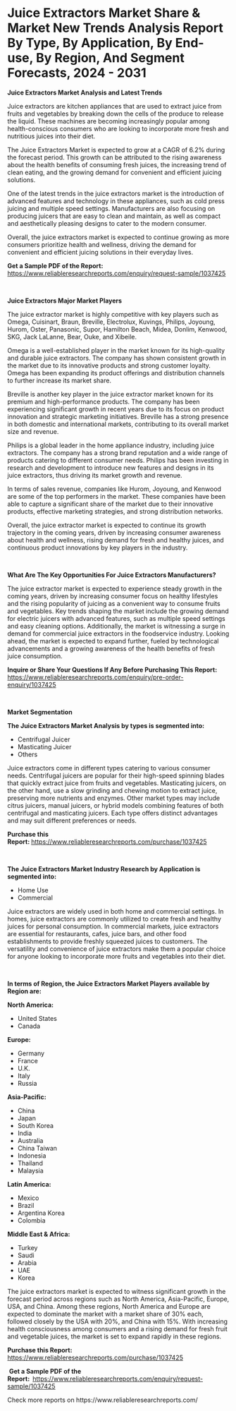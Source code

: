 <p><h1>Juice Extractors Market Share & Market New Trends Analysis Report By Type, By Application, By End-use, By Region, And Segment Forecasts, 2024 - 2031</h1></p><p><strong>Juice Extractors Market Analysis and Latest Trends</strong></p>
<p><p>Juice extractors are kitchen appliances that are used to extract juice from fruits and vegetables by breaking down the cells of the produce to release the liquid. These machines are becoming increasingly popular among health-conscious consumers who are looking to incorporate more fresh and nutritious juices into their diet.</p><p>The Juice Extractors Market is expected to grow at a CAGR of 6.2% during the forecast period. This growth can be attributed to the rising awareness about the health benefits of consuming fresh juices, the increasing trend of clean eating, and the growing demand for convenient and efficient juicing solutions.</p><p>One of the latest trends in the juice extractors market is the introduction of advanced features and technology in these appliances, such as cold press juicing and multiple speed settings. Manufacturers are also focusing on producing juicers that are easy to clean and maintain, as well as compact and aesthetically pleasing designs to cater to the modern consumer.</p><p>Overall, the juice extractors market is expected to continue growing as more consumers prioritize health and wellness, driving the demand for convenient and efficient juicing solutions in their everyday lives.</p></p>
<p><strong>Get a Sample PDF of the Report:&nbsp;</strong> <a href="https://www.reliableresearchreports.com/enquiry/request-sample/1037425">https://www.reliableresearchreports.com/enquiry/request-sample/1037425</a></p>
<p>&nbsp;</p>
<p><strong>Juice Extractors Major Market Players</strong></p>
<p><p>The juice extractor market is highly competitive with key players such as Omega, Cuisinart, Braun, Breville, Electrolux, Kuvings, Philips, Joyoung, Hurom, Oster, Panasonic, Supor, Hamilton Beach, Midea, Donlim, Kenwood, SKG, Jack LaLanne, Bear, Ouke, and Xibeile.</p><p>Omega is a well-established player in the market known for its high-quality and durable juice extractors. The company has shown consistent growth in the market due to its innovative products and strong customer loyalty. Omega has been expanding its product offerings and distribution channels to further increase its market share.</p><p>Breville is another key player in the juice extractor market known for its premium and high-performance products. The company has been experiencing significant growth in recent years due to its focus on product innovation and strategic marketing initiatives. Breville has a strong presence in both domestic and international markets, contributing to its overall market size and revenue.</p><p>Philips is a global leader in the home appliance industry, including juice extractors. The company has a strong brand reputation and a wide range of products catering to different consumer needs. Philips has been investing in research and development to introduce new features and designs in its juice extractors, thus driving its market growth and revenue.</p><p>In terms of sales revenue, companies like Hurom, Joyoung, and Kenwood are some of the top performers in the market. These companies have been able to capture a significant share of the market due to their innovative products, effective marketing strategies, and strong distribution networks.</p><p>Overall, the juice extractor market is expected to continue its growth trajectory in the coming years, driven by increasing consumer awareness about health and wellness, rising demand for fresh and healthy juices, and continuous product innovations by key players in the industry.</p></p>
<p>&nbsp;</p>
<p><strong>What Are The Key Opportunities For Juice Extractors Manufacturers?</strong></p>
<p><p>The juice extractor market is expected to experience steady growth in the coming years, driven by increasing consumer focus on healthy lifestyles and the rising popularity of juicing as a convenient way to consume fruits and vegetables. Key trends shaping the market include the growing demand for electric juicers with advanced features, such as multiple speed settings and easy cleaning options. Additionally, the market is witnessing a surge in demand for commercial juice extractors in the foodservice industry. Looking ahead, the market is expected to expand further, fueled by technological advancements and a growing awareness of the health benefits of fresh juice consumption.</p></p>
<p><strong>Inquire or Share Your Questions If Any Before Purchasing This Report:</strong> <a href="https://www.reliableresearchreports.com/enquiry/pre-order-enquiry/1037425">https://www.reliableresearchreports.com/enquiry/pre-order-enquiry/1037425</a></p>
<p>&nbsp;</p>
<p><strong>Market Segmentation</strong></p>
<p><strong>The Juice Extractors Market Analysis by types is segmented into:</strong></p>
<p><ul><li>Centrifugal Juicer</li><li>Masticating Juicer</li><li>Others</li></ul></p>
<p><p>Juice extractors come in different types catering to various consumer needs. Centrifugal juicers are popular for their high-speed spinning blades that quickly extract juice from fruits and vegetables. Masticating juicers, on the other hand, use a slow grinding and chewing motion to extract juice, preserving more nutrients and enzymes. Other market types may include citrus juicers, manual juicers, or hybrid models combining features of both centrifugal and masticating juicers. Each type offers distinct advantages and may suit different preferences or needs.</p></p>
<p><strong>Purchase this Report:&nbsp;</strong><a href="https://www.reliableresearchreports.com/purchase/1037425">https://www.reliableresearchreports.com/purchase/1037425</a></p>
<p>&nbsp;</p>
<p><strong>The Juice Extractors Market Industry Research by Application is segmented into:</strong></p>
<p><ul><li>Home Use</li><li>Commercial</li></ul></p>
<p><p>Juice extractors are widely used in both home and commercial settings. In homes, juice extractors are commonly utilized to create fresh and healthy juices for personal consumption. In commercial markets, juice extractors are essential for restaurants, cafes, juice bars, and other food establishments to provide freshly squeezed juices to customers. The versatility and convenience of juice extractors make them a popular choice for anyone looking to incorporate more fruits and vegetables into their diet.</p></p>
<p>&nbsp;</p>
<p><strong>In terms of Region, the Juice Extractors Market Players available by Region are:</strong></p>
<p>
    <p> <strong> North America: </strong>
        <ul>
            <li>United States</li>
            <li>Canada</li>
        </ul>
        </p> 
    <p> <strong> Europe: </strong>
        <ul>
            <li>Germany</li>
            <li>France</li>
            <li>U.K.</li>
            <li>Italy</li>
            <li>Russia</li>
        </ul>
        </p> 
    <p> <strong> Asia-Pacific: </strong>
        <ul>
            <li>China</li>
            <li>Japan</li>
            <li>South Korea</li>
            <li>India</li>
            <li>Australia</li>
            <li>China Taiwan</li>
            <li>Indonesia</li>
            <li>Thailand</li>
            <li>Malaysia</li>
        </ul>
        </p> 
    <p> <strong> Latin America: </strong>
        <ul>
            <li>Mexico</li>
            <li>Brazil</li>
            <li>Argentina Korea</li>
            <li>Colombia</li>
        </ul>
        </p> 
    <p> <strong> Middle East & Africa: </strong>
        <ul>
            <li>Turkey</li>
            <li>Saudi</li>
            <li>Arabia</li>
            <li>UAE</li>
            <li>Korea</li>
        </ul>
    </p>
    </p>
<p><p>The juice extractors market is expected to witness significant growth in the forecast period across regions such as North America, Asia-Pacific, Europe, USA, and China. Among these regions, North America and Europe are expected to dominate the market with a market share of 30% each, followed closely by the USA with 20%, and China with 15%. With increasing health consciousness among consumers and a rising demand for fresh fruit and vegetable juices, the market is set to expand rapidly in these regions.</p></p>
<p><strong>Purchase this Report: </strong><a href="https://www.reliableresearchreports.com/purchase/1037425">https://www.reliableresearchreports.com/purchase/1037425</a></p>
<p>&nbsp;<strong>Get a Sample PDF of the Report:&nbsp;&nbsp;</strong><a href="https://www.reliableresearchreports.com/enquiry/request-sample/1037425">https://www.reliableresearchreports.com/enquiry/request-sample/1037425</a></p>
<p><strong></strong></p>
<p>Check more reports on https://www.reliableresearchreports.com/</p>